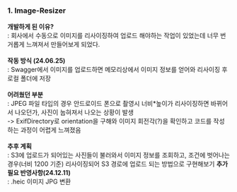 <div>
<h3>1. Image-Resizer</h3>
<b>개발하게 된 이유?</b><br>
: 회사에서 수동으로 이미지를 리사이징하여 업로드 해야하는 작업이 있었는데 너무 번거롭게 느껴져서 만들어보게 되었다.<br><br>
<b> 작동 방식 (24.06.25)</b><br>
: Swagger에서 이미지를 업로드하면 메모리상에서 이미지 정보를 얻어와 리사이징 후 로컬 폴더에 저장<br><br>
<b> 어려웠던 부분 </b><br>
: JPEG 파일 타입의 경우 안드로이드 폰으로 촬영시 너비*높이가 리사이징하면 바뀌어서 나오던가, 사진이 눕혀져서 나오는 상황이 발생<br>
-> ExifDirectory로 orientation을 구해와 이미지 회전각(?)을 확인하고 코드를 작성하는 과정이 어렵게 느껴졌음<br><br>
<b> 추후 계획</b><br>
: S3에 업로드가 되어있는 사진들이 불러와서 이미지 정보를 조회하고, 조건에 벗어나는 경우(너비 1200 기준) 리사이징되어 S3 경로에 업로드 되는 방법으로 구현해보기
<b>추가 필요 반영사항(24.12.11)</b><br>
: .heic 이미지 JPG 변환
  
</div>
